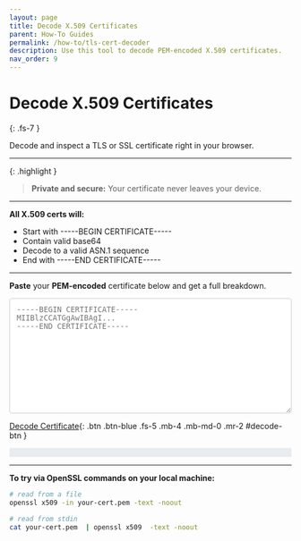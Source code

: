 ```yaml
---
layout: page
title: Decode X.509 Certificates
parent: How-To Guides
permalink: /how-to/tls-cert-decoder
description: Use this tool to decode PEM-encoded X.509 certificates.
nav_order: 9
---
```


# Decode X.509 Certificates
{: .fs-7 }

Decode and inspect a TLS or SSL certificate right in your browser. 

---

{: .highlight }
> **Private and secure:** Your certificate never leaves your device.

---

 **All X.509 certs will:**
* Start with -----BEGIN CERTIFICATE-----
* Contain valid base64
* Decode to a valid ASN.1 sequence
* End with -----END CERTIFICATE-----

---

**Paste** your **PEM-encoded** certificate below and get a full breakdown.

<textarea id="certInput"
  rows="12"
  class="w-100 mb-3"
  placeholder="-----BEGIN CERTIFICATE-----&#10;MIIBlzCCATGgAwIBAgI...&#10;-----END CERTIFICATE-----"
  style="width:100%; font-family: monospace; color: #789; border: 1px solid #ccc; padding: 0.75rem; border-radius: 4px;">
</textarea>

[Decode Certificate](#){: .btn .btn-blue .fs-5 .mb-4 .mb-md-0 .mr-2 #decode-btn }



<pre class="p-3 rounded border text-sm" style="font-family: monospace; color: #789; background-color: #e9ecef; border-color: #ccc; white-space: pre-wrap; overflow-x: auto;">
  <code id="certOutput" ></code>
</pre>

<script src="/assets/js/tls-cert-common.js"></script>
<script src="/assets/js/tls-cert-decoder.js"></script>

---

**To try via OpenSSL commands on your local machine:** 
```sh
# read from a file 
openssl x509 -in your-cert.pem -text -noout

# read from stdin
cat your-cert.pem  | openssl x509  -text -noout
```
